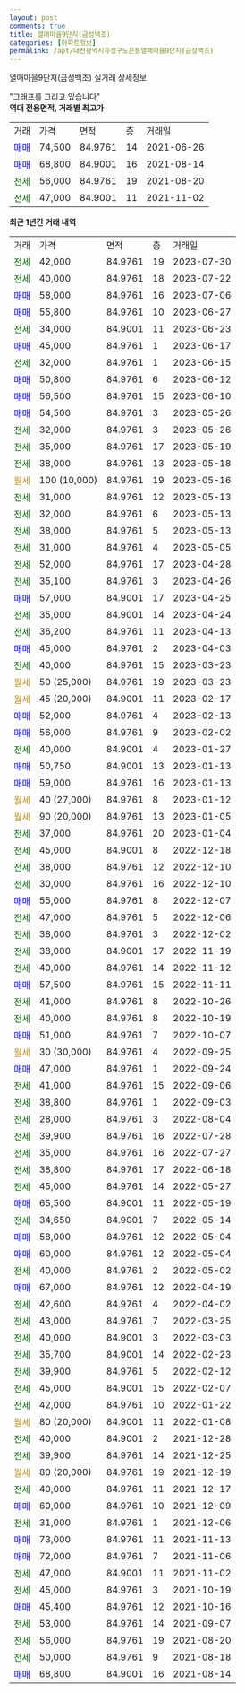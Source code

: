 ```yaml
---
layout: post
comments: true
title: 열매마을9단지(금성백조)
categories: [아파트정보]
permalink: /apt/대전광역시유성구노은동열매마을9단지(금성백조)
---
```


열매마을9단지(금성백조) 실거래 상세정보

<script type="text/javascript">
  google.charts.load('current', {'packages':['line', 'corechart']});
  google.charts.setOnLoadCallback(drawChart);

  function drawChart() {
    var data = new google.visualization.DataTable();
    data.addColumn('date', '거래일');
    data.addColumn('number', "매매");
    data.addColumn('number', "전세");
    data.addColumn('number', "전매");

    data.addRows([[new Date(Date.parse("2023-07-30")), null, 42000, null], [new Date(Date.parse("2023-07-22")), null, 40000, null], [new Date(Date.parse("2023-07-06")), 58000, null, null], [new Date(Date.parse("2023-06-27")), 55800, null, null], [new Date(Date.parse("2023-06-23")), null, 34000, null], [new Date(Date.parse("2023-06-17")), 45000, null, null], [new Date(Date.parse("2023-06-15")), null, 32000, null], [new Date(Date.parse("2023-06-12")), 50800, null, null], [new Date(Date.parse("2023-06-10")), 56500, null, null], [new Date(Date.parse("2023-05-26")), 54500, null, null], [new Date(Date.parse("2023-05-26")), null, 32000, null], [new Date(Date.parse("2023-05-19")), null, 35000, null], [new Date(Date.parse("2023-05-18")), null, 38000, null], [new Date(Date.parse("2023-05-16")), null, null, null], [new Date(Date.parse("2023-05-13")), null, 31000, null], [new Date(Date.parse("2023-05-13")), null, 32000, null], [new Date(Date.parse("2023-05-13")), null, 38000, null], [new Date(Date.parse("2023-05-05")), null, 31000, null], [new Date(Date.parse("2023-04-28")), null, 52000, null], [new Date(Date.parse("2023-04-26")), null, 35100, null], [new Date(Date.parse("2023-04-25")), 57000, null, null], [new Date(Date.parse("2023-04-24")), null, 35000, null], [new Date(Date.parse("2023-04-13")), null, 36200, null], [new Date(Date.parse("2023-04-03")), 45000, null, null], [new Date(Date.parse("2023-03-23")), null, 40000, null], [new Date(Date.parse("2023-03-23")), null, null, null], [new Date(Date.parse("2023-02-17")), null, null, null], [new Date(Date.parse("2023-02-13")), 52000, null, null], [new Date(Date.parse("2023-02-02")), 56000, null, null], [new Date(Date.parse("2023-01-27")), null, 40000, null], [new Date(Date.parse("2023-01-13")), 50750, null, null], [new Date(Date.parse("2023-01-13")), 59000, null, null], [new Date(Date.parse("2023-01-12")), null, null, null], [new Date(Date.parse("2023-01-05")), null, null, null], [new Date(Date.parse("2023-01-04")), null, 37000, null], [new Date(Date.parse("2022-12-18")), null, 45000, null], [new Date(Date.parse("2022-12-10")), null, 38000, null], [new Date(Date.parse("2022-12-10")), null, 30000, null], [new Date(Date.parse("2022-12-07")), 55000, null, null], [new Date(Date.parse("2022-12-06")), null, 47000, null], [new Date(Date.parse("2022-12-02")), null, 38000, null], [new Date(Date.parse("2022-11-19")), null, 38000, null], [new Date(Date.parse("2022-11-12")), null, 40000, null], [new Date(Date.parse("2022-11-11")), 57500, null, null], [new Date(Date.parse("2022-10-26")), null, 41000, null], [new Date(Date.parse("2022-10-19")), null, 40000, null], [new Date(Date.parse("2022-10-07")), 51000, null, null], [new Date(Date.parse("2022-09-25")), null, null, null], [new Date(Date.parse("2022-09-24")), 47000, null, null], [new Date(Date.parse("2022-09-06")), null, 41000, null], [new Date(Date.parse("2022-09-03")), null, 38800, null], [new Date(Date.parse("2022-08-04")), null, 28000, null], [new Date(Date.parse("2022-07-28")), null, 39900, null], [new Date(Date.parse("2022-07-27")), null, 35000, null], [new Date(Date.parse("2022-06-18")), null, 38800, null], [new Date(Date.parse("2022-05-27")), null, 45000, null], [new Date(Date.parse("2022-05-19")), 65500, null, null], [new Date(Date.parse("2022-05-14")), null, 34650, null], [new Date(Date.parse("2022-05-04")), 58000, null, null], [new Date(Date.parse("2022-05-04")), 60000, null, null], [new Date(Date.parse("2022-05-02")), null, 40000, null], [new Date(Date.parse("2022-04-19")), 67000, null, null], [new Date(Date.parse("2022-04-02")), null, 42600, null], [new Date(Date.parse("2022-03-25")), null, 43000, null], [new Date(Date.parse("2022-03-03")), null, 40000, null], [new Date(Date.parse("2022-02-23")), null, 35700, null], [new Date(Date.parse("2022-02-12")), null, 39900, null], [new Date(Date.parse("2022-02-07")), null, 45000, null], [new Date(Date.parse("2022-01-22")), null, 42000, null], [new Date(Date.parse("2022-01-08")), null, null, null], [new Date(Date.parse("2021-12-28")), null, 40000, null], [new Date(Date.parse("2021-12-25")), null, 39900, null], [new Date(Date.parse("2021-12-19")), null, null, null], [new Date(Date.parse("2021-12-17")), null, 40000, null], [new Date(Date.parse("2021-12-09")), 60000, null, null], [new Date(Date.parse("2021-12-06")), null, 31000, null], [new Date(Date.parse("2021-11-13")), 73000, null, null], [new Date(Date.parse("2021-11-06")), 72000, null, null], [new Date(Date.parse("2021-11-02")), null, 47000, null], [new Date(Date.parse("2021-10-19")), null, 45000, null], [new Date(Date.parse("2021-10-16")), 45400, null, null], [new Date(Date.parse("2021-09-07")), null, 53000, null], [new Date(Date.parse("2021-08-20")), null, 56000, null], [new Date(Date.parse("2021-08-18")), null, 50000, null], [new Date(Date.parse("2021-08-14")), 68800, null, null]]);

    var options = {
      hAxis: {
        format: 'yyyy/MM/dd'
      },    
      lineWidth: 0,
      pointsVisible: true,    
      title: '최근 1년간 유형별 실거래가 분포',
      legend: { position: 'bottom' }
    };

    var formatter = new google.visualization.NumberFormat({pattern:'###,###'} );
    formatter.format(data, 1);
    formatter.format(data, 2);
    
    setTimeout(function() {
        var chart = new google.visualization.LineChart(document.getElementById('columnchart_material'));
        chart.draw(data, (options));
        document.getElementById('loading').style.display = 'none';
    }, 200);
  }
</script>


<div id="loading" style="z-index:20; display: block; margin-left: 0px">"그래프를 그리고 있습니다"</div>
<div id="columnchart_material" style="width: 95%; margin-left: 0px; display: block"></div>
<!-- contents start -->
<b>역대 전용면적, 거래별 최고가</b>
<table class="sortable">
    <tr>
      <td>거래</td>
      <td>가격</td>
      <td>면적</td>
      <td>층</td>
      <td>거래일</td>
    </tr>
        <tr>
          <td><a style="color: blue">매매</a></td>
          <td>74,500</td>
          <td>84.9761</td>
          <td>14</td>
          <td>2021-06-26</td>
        </tr>            <tr>
          <td><a style="color: blue">매매</a></td>
          <td>68,800</td>
          <td>84.9001</td>
          <td>16</td>
          <td>2021-08-14</td>
        </tr>        
        <tr>
              <td><a style="color: darkgreen">전세</a></td>
              <td>56,000</td>
              <td>84.9761</td>
              <td>19</td>
              <td>2021-08-20</td>
            </tr>            <tr>
              <td><a style="color: darkgreen">전세</a></td>
              <td>47,000</td>
              <td>84.9001</td>
              <td>11</td>
              <td>2021-11-02</td>
            </tr>        
    
</table>

<b>최근 1년간 거래 내역</b>

<table class="sortable">
    <tr>
      <td>거래</td>
      <td>가격</td>
      <td>면적</td>
      <td>층</td>
      <td>거래일</td>
    </tr>
    <tr>
      <td><a style="color: darkgreen">전세</a></td>
      <td>42,000</td>
      <td>84.9761</td>
      <td>19</td>
      <td>2023-07-30</td>
    </tr>          <tr>
      <td><a style="color: darkgreen">전세</a></td>
      <td>40,000</td>
      <td>84.9761</td>
      <td>18</td>
      <td>2023-07-22</td>
    </tr>          <tr>
      <td><a style="color: blue">매매</a></td>
      <td>58,000</td>
      <td>84.9761</td>
      <td>16</td>
      <td>2023-07-06</td>
    </tr>          <tr>
      <td><a style="color: blue">매매</a></td>
      <td>55,800</td>
      <td>84.9761</td>
      <td>10</td>
      <td>2023-06-27</td>
    </tr>          <tr>
      <td><a style="color: darkgreen">전세</a></td>
      <td>34,000</td>
      <td>84.9001</td>
      <td>11</td>
      <td>2023-06-23</td>
    </tr>          <tr>
      <td><a style="color: blue">매매</a></td>
      <td>45,000</td>
      <td>84.9761</td>
      <td>1</td>
      <td>2023-06-17</td>
    </tr>          <tr>
      <td><a style="color: darkgreen">전세</a></td>
      <td>32,000</td>
      <td>84.9761</td>
      <td>1</td>
      <td>2023-06-15</td>
    </tr>          <tr>
      <td><a style="color: blue">매매</a></td>
      <td>50,800</td>
      <td>84.9761</td>
      <td>6</td>
      <td>2023-06-12</td>
    </tr>          <tr>
      <td><a style="color: blue">매매</a></td>
      <td>56,500</td>
      <td>84.9761</td>
      <td>15</td>
      <td>2023-06-10</td>
    </tr>          <tr>
      <td><a style="color: blue">매매</a></td>
      <td>54,500</td>
      <td>84.9761</td>
      <td>3</td>
      <td>2023-05-26</td>
    </tr>          <tr>
      <td><a style="color: darkgreen">전세</a></td>
      <td>32,000</td>
      <td>84.9761</td>
      <td>3</td>
      <td>2023-05-26</td>
    </tr>          <tr>
      <td><a style="color: darkgreen">전세</a></td>
      <td>35,000</td>
      <td>84.9761</td>
      <td>17</td>
      <td>2023-05-19</td>
    </tr>          <tr>
      <td><a style="color: darkgreen">전세</a></td>
      <td>38,000</td>
      <td>84.9761</td>
      <td>13</td>
      <td>2023-05-18</td>
    </tr>          <tr>
      <td><a style="color: darkgoldenrod">월세</a></td>
      <td>100 (10,000)</td>
      <td>84.9761</td>
      <td>19</td>
      <td>2023-05-16</td>
    </tr>          <tr>
      <td><a style="color: darkgreen">전세</a></td>
      <td>31,000</td>
      <td>84.9761</td>
      <td>12</td>
      <td>2023-05-13</td>
    </tr>          <tr>
      <td><a style="color: darkgreen">전세</a></td>
      <td>32,000</td>
      <td>84.9761</td>
      <td>6</td>
      <td>2023-05-13</td>
    </tr>          <tr>
      <td><a style="color: darkgreen">전세</a></td>
      <td>38,000</td>
      <td>84.9761</td>
      <td>5</td>
      <td>2023-05-13</td>
    </tr>          <tr>
      <td><a style="color: darkgreen">전세</a></td>
      <td>31,000</td>
      <td>84.9761</td>
      <td>4</td>
      <td>2023-05-05</td>
    </tr>          <tr>
      <td><a style="color: darkgreen">전세</a></td>
      <td>52,000</td>
      <td>84.9761</td>
      <td>17</td>
      <td>2023-04-28</td>
    </tr>          <tr>
      <td><a style="color: darkgreen">전세</a></td>
      <td>35,100</td>
      <td>84.9761</td>
      <td>3</td>
      <td>2023-04-26</td>
    </tr>          <tr>
      <td><a style="color: blue">매매</a></td>
      <td>57,000</td>
      <td>84.9001</td>
      <td>17</td>
      <td>2023-04-25</td>
    </tr>          <tr>
      <td><a style="color: darkgreen">전세</a></td>
      <td>35,000</td>
      <td>84.9001</td>
      <td>14</td>
      <td>2023-04-24</td>
    </tr>          <tr>
      <td><a style="color: darkgreen">전세</a></td>
      <td>36,200</td>
      <td>84.9761</td>
      <td>11</td>
      <td>2023-04-13</td>
    </tr>          <tr>
      <td><a style="color: blue">매매</a></td>
      <td>45,000</td>
      <td>84.9761</td>
      <td>2</td>
      <td>2023-04-03</td>
    </tr>          <tr>
      <td><a style="color: darkgreen">전세</a></td>
      <td>40,000</td>
      <td>84.9761</td>
      <td>15</td>
      <td>2023-03-23</td>
    </tr>          <tr>
      <td><a style="color: darkgoldenrod">월세</a></td>
      <td>50 (25,000)</td>
      <td>84.9761</td>
      <td>19</td>
      <td>2023-03-23</td>
    </tr>          <tr>
      <td><a style="color: darkgoldenrod">월세</a></td>
      <td>45 (20,000)</td>
      <td>84.9001</td>
      <td>11</td>
      <td>2023-02-17</td>
    </tr>          <tr>
      <td><a style="color: blue">매매</a></td>
      <td>52,000</td>
      <td>84.9761</td>
      <td>4</td>
      <td>2023-02-13</td>
    </tr>          <tr>
      <td><a style="color: blue">매매</a></td>
      <td>56,000</td>
      <td>84.9761</td>
      <td>9</td>
      <td>2023-02-02</td>
    </tr>          <tr>
      <td><a style="color: darkgreen">전세</a></td>
      <td>40,000</td>
      <td>84.9001</td>
      <td>4</td>
      <td>2023-01-27</td>
    </tr>          <tr>
      <td><a style="color: blue">매매</a></td>
      <td>50,750</td>
      <td>84.9001</td>
      <td>13</td>
      <td>2023-01-13</td>
    </tr>          <tr>
      <td><a style="color: blue">매매</a></td>
      <td>59,000</td>
      <td>84.9761</td>
      <td>16</td>
      <td>2023-01-13</td>
    </tr>          <tr>
      <td><a style="color: darkgoldenrod">월세</a></td>
      <td>40 (27,000)</td>
      <td>84.9761</td>
      <td>8</td>
      <td>2023-01-12</td>
    </tr>          <tr>
      <td><a style="color: darkgoldenrod">월세</a></td>
      <td>90 (20,000)</td>
      <td>84.9761</td>
      <td>13</td>
      <td>2023-01-05</td>
    </tr>          <tr>
      <td><a style="color: darkgreen">전세</a></td>
      <td>37,000</td>
      <td>84.9761</td>
      <td>20</td>
      <td>2023-01-04</td>
    </tr>          <tr>
      <td><a style="color: darkgreen">전세</a></td>
      <td>45,000</td>
      <td>84.9001</td>
      <td>8</td>
      <td>2022-12-18</td>
    </tr>          <tr>
      <td><a style="color: darkgreen">전세</a></td>
      <td>38,000</td>
      <td>84.9761</td>
      <td>12</td>
      <td>2022-12-10</td>
    </tr>          <tr>
      <td><a style="color: darkgreen">전세</a></td>
      <td>30,000</td>
      <td>84.9761</td>
      <td>16</td>
      <td>2022-12-10</td>
    </tr>          <tr>
      <td><a style="color: blue">매매</a></td>
      <td>55,000</td>
      <td>84.9761</td>
      <td>8</td>
      <td>2022-12-07</td>
    </tr>          <tr>
      <td><a style="color: darkgreen">전세</a></td>
      <td>47,000</td>
      <td>84.9761</td>
      <td>5</td>
      <td>2022-12-06</td>
    </tr>          <tr>
      <td><a style="color: darkgreen">전세</a></td>
      <td>38,000</td>
      <td>84.9761</td>
      <td>3</td>
      <td>2022-12-02</td>
    </tr>          <tr>
      <td><a style="color: darkgreen">전세</a></td>
      <td>38,000</td>
      <td>84.9001</td>
      <td>17</td>
      <td>2022-11-19</td>
    </tr>          <tr>
      <td><a style="color: darkgreen">전세</a></td>
      <td>40,000</td>
      <td>84.9761</td>
      <td>14</td>
      <td>2022-11-12</td>
    </tr>          <tr>
      <td><a style="color: blue">매매</a></td>
      <td>57,500</td>
      <td>84.9761</td>
      <td>15</td>
      <td>2022-11-11</td>
    </tr>          <tr>
      <td><a style="color: darkgreen">전세</a></td>
      <td>41,000</td>
      <td>84.9761</td>
      <td>8</td>
      <td>2022-10-26</td>
    </tr>          <tr>
      <td><a style="color: darkgreen">전세</a></td>
      <td>40,000</td>
      <td>84.9761</td>
      <td>8</td>
      <td>2022-10-19</td>
    </tr>          <tr>
      <td><a style="color: blue">매매</a></td>
      <td>51,000</td>
      <td>84.9761</td>
      <td>7</td>
      <td>2022-10-07</td>
    </tr>          <tr>
      <td><a style="color: darkgoldenrod">월세</a></td>
      <td>30 (30,000)</td>
      <td>84.9761</td>
      <td>4</td>
      <td>2022-09-25</td>
    </tr>          <tr>
      <td><a style="color: blue">매매</a></td>
      <td>47,000</td>
      <td>84.9761</td>
      <td>1</td>
      <td>2022-09-24</td>
    </tr>          <tr>
      <td><a style="color: darkgreen">전세</a></td>
      <td>41,000</td>
      <td>84.9761</td>
      <td>15</td>
      <td>2022-09-06</td>
    </tr>          <tr>
      <td><a style="color: darkgreen">전세</a></td>
      <td>38,800</td>
      <td>84.9761</td>
      <td>1</td>
      <td>2022-09-03</td>
    </tr>          <tr>
      <td><a style="color: darkgreen">전세</a></td>
      <td>28,000</td>
      <td>84.9761</td>
      <td>3</td>
      <td>2022-08-04</td>
    </tr>          <tr>
      <td><a style="color: darkgreen">전세</a></td>
      <td>39,900</td>
      <td>84.9761</td>
      <td>16</td>
      <td>2022-07-28</td>
    </tr>          <tr>
      <td><a style="color: darkgreen">전세</a></td>
      <td>35,000</td>
      <td>84.9761</td>
      <td>16</td>
      <td>2022-07-27</td>
    </tr>          <tr>
      <td><a style="color: darkgreen">전세</a></td>
      <td>38,800</td>
      <td>84.9761</td>
      <td>17</td>
      <td>2022-06-18</td>
    </tr>          <tr>
      <td><a style="color: darkgreen">전세</a></td>
      <td>45,000</td>
      <td>84.9761</td>
      <td>14</td>
      <td>2022-05-27</td>
    </tr>          <tr>
      <td><a style="color: blue">매매</a></td>
      <td>65,500</td>
      <td>84.9001</td>
      <td>11</td>
      <td>2022-05-19</td>
    </tr>          <tr>
      <td><a style="color: darkgreen">전세</a></td>
      <td>34,650</td>
      <td>84.9001</td>
      <td>7</td>
      <td>2022-05-14</td>
    </tr>          <tr>
      <td><a style="color: blue">매매</a></td>
      <td>58,000</td>
      <td>84.9761</td>
      <td>12</td>
      <td>2022-05-04</td>
    </tr>          <tr>
      <td><a style="color: blue">매매</a></td>
      <td>60,000</td>
      <td>84.9761</td>
      <td>12</td>
      <td>2022-05-04</td>
    </tr>          <tr>
      <td><a style="color: darkgreen">전세</a></td>
      <td>40,000</td>
      <td>84.9761</td>
      <td>2</td>
      <td>2022-05-02</td>
    </tr>          <tr>
      <td><a style="color: blue">매매</a></td>
      <td>67,000</td>
      <td>84.9761</td>
      <td>12</td>
      <td>2022-04-19</td>
    </tr>          <tr>
      <td><a style="color: darkgreen">전세</a></td>
      <td>42,600</td>
      <td>84.9761</td>
      <td>4</td>
      <td>2022-04-02</td>
    </tr>          <tr>
      <td><a style="color: darkgreen">전세</a></td>
      <td>43,000</td>
      <td>84.9761</td>
      <td>7</td>
      <td>2022-03-25</td>
    </tr>          <tr>
      <td><a style="color: darkgreen">전세</a></td>
      <td>40,000</td>
      <td>84.9001</td>
      <td>3</td>
      <td>2022-03-03</td>
    </tr>          <tr>
      <td><a style="color: darkgreen">전세</a></td>
      <td>35,700</td>
      <td>84.9001</td>
      <td>14</td>
      <td>2022-02-23</td>
    </tr>          <tr>
      <td><a style="color: darkgreen">전세</a></td>
      <td>39,900</td>
      <td>84.9761</td>
      <td>5</td>
      <td>2022-02-12</td>
    </tr>          <tr>
      <td><a style="color: darkgreen">전세</a></td>
      <td>45,000</td>
      <td>84.9001</td>
      <td>15</td>
      <td>2022-02-07</td>
    </tr>          <tr>
      <td><a style="color: darkgreen">전세</a></td>
      <td>42,000</td>
      <td>84.9761</td>
      <td>10</td>
      <td>2022-01-22</td>
    </tr>          <tr>
      <td><a style="color: darkgoldenrod">월세</a></td>
      <td>80 (20,000)</td>
      <td>84.9001</td>
      <td>11</td>
      <td>2022-01-08</td>
    </tr>          <tr>
      <td><a style="color: darkgreen">전세</a></td>
      <td>40,000</td>
      <td>84.9001</td>
      <td>2</td>
      <td>2021-12-28</td>
    </tr>          <tr>
      <td><a style="color: darkgreen">전세</a></td>
      <td>39,900</td>
      <td>84.9761</td>
      <td>14</td>
      <td>2021-12-25</td>
    </tr>          <tr>
      <td><a style="color: darkgoldenrod">월세</a></td>
      <td>80 (20,000)</td>
      <td>84.9761</td>
      <td>19</td>
      <td>2021-12-19</td>
    </tr>          <tr>
      <td><a style="color: darkgreen">전세</a></td>
      <td>40,000</td>
      <td>84.9761</td>
      <td>11</td>
      <td>2021-12-17</td>
    </tr>          <tr>
      <td><a style="color: blue">매매</a></td>
      <td>60,000</td>
      <td>84.9761</td>
      <td>10</td>
      <td>2021-12-09</td>
    </tr>          <tr>
      <td><a style="color: darkgreen">전세</a></td>
      <td>31,000</td>
      <td>84.9761</td>
      <td>1</td>
      <td>2021-12-06</td>
    </tr>          <tr>
      <td><a style="color: blue">매매</a></td>
      <td>73,000</td>
      <td>84.9761</td>
      <td>11</td>
      <td>2021-11-13</td>
    </tr>          <tr>
      <td><a style="color: blue">매매</a></td>
      <td>72,000</td>
      <td>84.9761</td>
      <td>7</td>
      <td>2021-11-06</td>
    </tr>          <tr>
      <td><a style="color: darkgreen">전세</a></td>
      <td>47,000</td>
      <td>84.9001</td>
      <td>11</td>
      <td>2021-11-02</td>
    </tr>          <tr>
      <td><a style="color: darkgreen">전세</a></td>
      <td>45,000</td>
      <td>84.9761</td>
      <td>3</td>
      <td>2021-10-19</td>
    </tr>          <tr>
      <td><a style="color: blue">매매</a></td>
      <td>45,400</td>
      <td>84.9761</td>
      <td>12</td>
      <td>2021-10-16</td>
    </tr>          <tr>
      <td><a style="color: darkgreen">전세</a></td>
      <td>53,000</td>
      <td>84.9761</td>
      <td>14</td>
      <td>2021-09-07</td>
    </tr>          <tr>
      <td><a style="color: darkgreen">전세</a></td>
      <td>56,000</td>
      <td>84.9761</td>
      <td>19</td>
      <td>2021-08-20</td>
    </tr>          <tr>
      <td><a style="color: darkgreen">전세</a></td>
      <td>50,000</td>
      <td>84.9761</td>
      <td>9</td>
      <td>2021-08-18</td>
    </tr>          <tr>
      <td><a style="color: blue">매매</a></td>
      <td>68,800</td>
      <td>84.9001</td>
      <td>16</td>
      <td>2021-08-14</td>
    </tr>      </table>
<!-- contents end -->    

